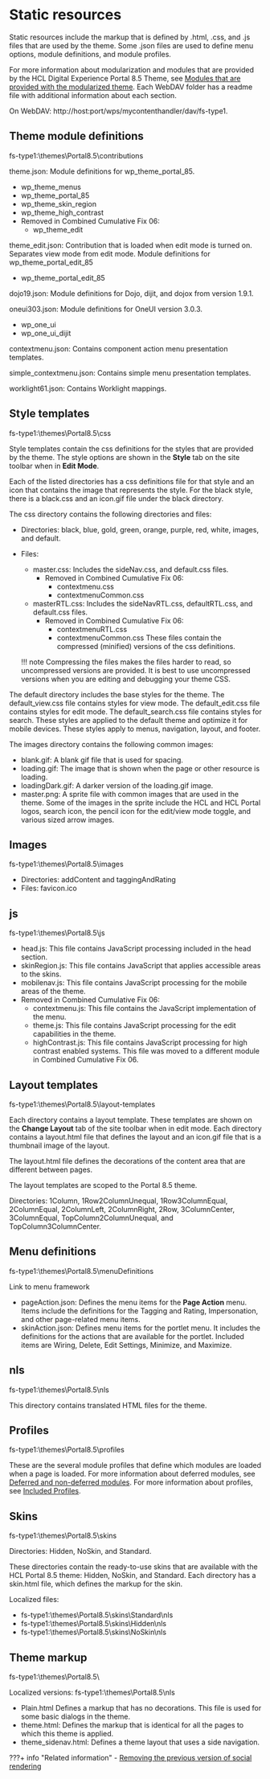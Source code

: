 # Static resources

Static resources include the markup that is defined by .html, .css, and .js files that are used by the theme. Some .json files are used to define menu options, module definitions, and module profiles.

For more information about modularization and modules that are provided by the HCL Digital Experience Portal 8.5 Theme, see [Modules that are provided with the modularized theme](../the_module_framework/oob_modules/index.md). Each WebDAV folder has a readme file with additional information about each section.

On WebDAV: http://host:port/wps/mycontenthandler/dav/fs-type1.

## Theme module definitions

fs-type1:\\themes\\Portal8.5\\contributions

theme.json: Module definitions for wp\_theme\_portal\_85.

-   wp\_theme\_menus
-   wp\_theme\_portal\_85
-   wp\_theme\_skin\_region
-   wp\_theme\_high\_contrast
-   Removed in Combined Cumulative Fix 06:
    -   wp\_theme\_edit

theme\_edit.json: Contribution that is loaded when edit mode is turned on. Separates view mode from edit mode. Module definitions for wp\_theme\_portal\_edit\_85

-   wp\_theme\_portal\_edit\_85

dojo19.json: Module definitions for Dojo, dijit, and dojox from version 1.9.1.

oneui303.json: Module definitions for OneUI version 3.0.3.

-   wp\_one\_ui
-   wp\_one\_ui\_dijit

contextmenu.json: Contains component action menu presentation templates.

simple\_contextmenu.json: Contains simple menu presentation templates.

worklight61.json: Contains Worklight mappings.

## Style templates

fs-type1:\\themes\\Portal8.5\\css

Style templates contain the css definitions for the styles that are provided by the theme. The style options are shown in the **Style** tab on the site toolbar when in **Edit Mode**.

Each of the listed directories has a css definitions file for that style and an icon that contains the image that represents the style. For the black style, there is a black.css and an icon.gif file under the black directory.

The css directory contains the following directories and files:

-   Directories: black, blue, gold, green, orange, purple, red, white, images, and default.
-   Files:

    -   master.css: Includes the sideNav.css, and default.css files.
        -   Removed in Combined Cumulative Fix 06:
            -   contextmenu.css
            -   contextmenuCommon.css
    -   masterRTL.css: Includes the sideNavRTL.css, defaultRTL.css, and default.css files.
        -   Removed in Combined Cumulative Fix 06:
            -   contextmenuRTL.css
            -   contextmenuCommon.css
    These files contain the compressed \(minified\) versions of the css definitions.

    !!! note
        Compressing the files makes the files harder to read, so uncompressed versions are provided. It is best to use uncompressed versions when you are editing and debugging your theme CSS.


The default directory includes the base styles for the theme. The default\_view.css file contains styles for view mode. The default\_edit.css file contains styles for edit mode. The default\_search.css file contains styles for search. These styles are applied to the default theme and optimize it for mobile devices. These styles apply to menus, navigation, layout, and footer.

The images directory contains the following common images:

-   blank.gif: A blank gif file that is used for spacing.
-   loading.gif: The image that is shown when the page or other resource is loading.
-   loadingDark.gif: A darker version of the loading.gif image.
-   master.png: A sprite file with common images that are used in the theme. Some of the images in the sprite include the HCL and HCL Portal logos, search icon, the pencil icon for the edit/view mode toggle, and various sized arrow images.

## Images

fs-type1:\\themes\\Portal8.5\\images

-   Directories: addContent and taggingAndRating
-   Files: favicon.ico

## js

fs-type1:\\themes\\Portal8.5\\js

-   head.js: This file contains JavaScript processing included in the head section.
-   skinRegion.js: This file contains JavaScript that applies accessible areas to the skins.
-   mobilenav.js: This file contains JavaScript processing for the mobile areas of the theme.
-   Removed in Combined Cumulative Fix 06:
    -   contextmenu.js: This file contains the JavaScript implementation of the menu.
    -   theme.js: This file contains JavaScript processing for the edit capabilities in the theme.
    -   highContrast.js: This file contains JavaScript processing for high contrast enabled systems. This file was moved to a different module in Combined Cumulative Fix 06.

## Layout templates

fs-type1:\\themes\\Portal8.5\\layout-templates

Each directory contains a layout template. These templates are shown on the **Change Layout** tab of the site toolbar when in edit mode. Each directory contains a layout.html file that defines the layout and an icon.gif file that is a thumbnail image of the layout.

The layout.html file defines the decorations of the content area that are different between pages.

The layout templates are scoped to the Portal 8.5 theme.

Directories: 1Column, 1Row2ColumnUnequal, 1Row3ColumnEqual, 2ColumnEqual, 2ColumnLeft, 2ColumnRight, 2Row, 3ColumnCenter, 3ColumnEqual, TopColumn2ColumnUnequal, and TopColumn3ColumnCenter.

## Menu definitions

fs-type1:\\themes\\Portal8.5\\menuDefinitions

Link to menu framework

-   pageAction.json: Defines the menu items for the **Page Action** menu. Items include the definitions for the Tagging and Rating, Impersonation, and other page-related menu items.
-   skinAction.json: Defines menu items for the portlet menu. It includes the definitions for the actions that are available for the portlet. Included items are Wiring, Delete, Edit Settings, Minimize, and Maximize.

## nls

fs-type1:\\themes\\Portal8.5\\nls

This directory contains translated HTML files for the theme.

## Profiles

fs-type1:\\themes\\Portal8.5\\profiles

These are the several module profiles that define which modules are loaded when a page is loaded. For more information about deferred modules, see [Deferred and non-deferred modules](../the_module_framework/themeopt_module_defer.md). For more information about profiles, see [Included Profiles](../the_module_framework/specify_profiles/themeopt_mod_oob_profile.md).

## Skins

fs-type1:\\themes\\Portal8.5\\skins

Directories: Hidden, NoSkin, and Standard.

These directories contain the ready-to-use skins that are available with the HCL Portal 8.5 theme: Hidden, NoSkin, and Standard. Each directory has a skin.html file, which defines the markup for the skin.

Localized files:

-   fs-type1:\\themes\\Portal8.5\\skins\\Standard\\nls
-   fs-type1:\\themes\\Portal8.5\\skins\\Hidden\\nls
-   fs-type1:\\themes\\Portal8.5\\skins\\NoSkin\\nls

## Theme markup

fs-type1:\\themes\\Portal8.5\\

Localized versions: fs-type1:\\themes\\Portal8.5\\nls

-   Plain.html Defines a markup that has no decorations. This file is used for some basic dialogs in the theme.
-   theme.html: Defines the markup that is identical for all the pages to which this theme is applied.
-   theme\_sidenav.html: Defines a theme layout that uses a side navigation.


???+ info "Related information"
    - [Removing the previous version of social rendering](../../social_rendering/administering_social_list/rem_soc_rend.md)

